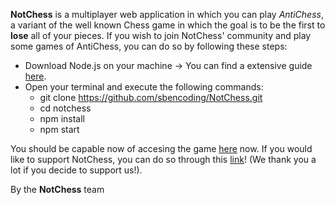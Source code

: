 **NotChess**
 is a multiplayer web application in which you can play *AntiChess*, a variant of the well known Chess game in which the goal is to be the first to **lose** all of your pieces.
If you wish to join NotChess' community and play some games of AntiChess, you can do so by following these steps:
* Download Node.js on your machine -> You can find a extensive guide [here](https://www.pluralsight.com/guides/getting-started-with-nodejs "Node js installation guide").
* Open your terminal and execute the following commands:
    * git clone https://github.com/sbencoding/NotChess.git
    * cd notchess
    * npm install
    * npm start</ul></ul>
You should be capable now of accesing the game [here](http://localhost:3000/ "the local host") now.
If you would like to support NotChess, you can do so through this [link](https://www.paypal.com/paypalme/NotChess?country.x=PT&locale.x=en_EN)! (We thank you a lot if you decide to support us!).

By the **NotChess** team

